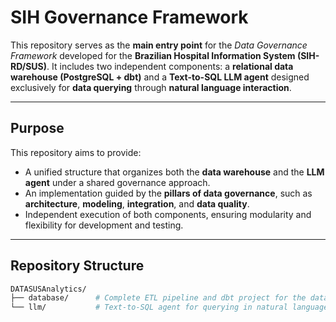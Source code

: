 # SIH Governance Framework

This repository serves as the **main entry point** for the *Data Governance Framework* developed for the **Brazilian Hospital Information System (SIH-RD/SUS)**. 
It includes two independent components: a **relational data warehouse (PostgreSQL + dbt)** and a **Text-to-SQL LLM agent** designed exclusively for **data querying** through **natural language interaction**.

---

## Purpose

This repository aims to provide:
- A unified structure that organizes both the **data warehouse** and the **LLM agent** under a shared governance approach. 
- An implementation guided by the **pillars of data governance**, such as **architecture**, **modeling**, **integration**, and **data quality**. 
- Independent execution of both components, ensuring modularity and flexibility for development and testing.

---

## Repository Structure

```bash
DATASUSAnalytics/
├── database/      # Complete ETL pipeline and dbt project for the data warehouse
└── llm/           # Text-to-SQL agent for querying in natural language

